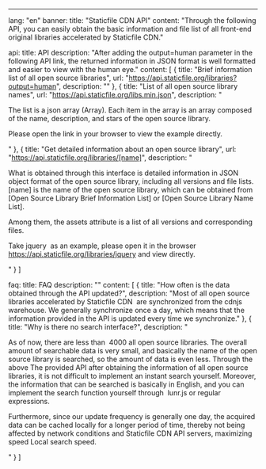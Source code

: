 ---
lang: "en"
banner:
  title: "Staticfile CDN API"
  content: "Through the following API, you can easily obtain the basic information and file list of all front-end original libraries accelerated by Staticfile CDN."

api:
  title: API
  description: "After adding the output=human parameter in the following API link, the returned information in JSON format is well formatted and easier to view with the human eye."
  content: [
    {
      title: "Brief information list of all open source libraries",
      url: "https://api.staticfile.org/libraries?output=human",
      description: ""
    },
    {
      title: "List of all open source library names",
      url: "https://api.staticfile.org/libs.min.json",
      description: "<p>The list is a&nbsp;json&nbsp;array (Array). Each item in the array is an array composed of the name, description, and stars of the open source library. </p>
      <p>Please open the link in your browser to view the example directly.</p>"
    },
    {
      title: "Get detailed information about an open source library",
      url: "https://api.staticfile.org/libraries/[name]",
      description: "<p><span>What is obtained through this interface is detailed information in JSON object format of the open source library, including all versions and file lists. </span><span class='description-highlight'>[name]</span><span> is the name of the open source library, which can be obtained from [Open Source Library Brief Information List] or [Open Source Library Name List]. </span></p>
      <p><span>Among them, the </span><span class='description-highlight'>assets</span><span> attribute is a list of all versions and corresponding files. <span></p>
      <p>Take&nbsp;jquery&nbsp; as an example, please open it in the browser </span><a href='https://api.staticfile.org/libraries/jquery' class='description-highlight'>https://api.staticfile.org/libraries/jquery</a><span> and view directly. </span></p>"
    }
  ]

faq:
  title: FAQ
  description: ""
  content: [
    {
      title: "How often is the data obtained through the API updated?",
      description: "Most of all open source libraries accelerated by Staticfile&nbsp;CDN&nbsp; are synchronized from the cdnjs warehouse. We generally synchronize once a day, which means that the information provided in the API is updated every time we synchronize."
    },
    {
      title: "Why is there no search interface?",
      description: "<p>As of now, there are less than &nbsp;4000&nbsp;all open source libraries. The overall amount of searchable data is very small, and basically the name of the open source library is searched, so the amount of data is even less. Through the above The provided&nbsp;API&nbsp;after obtaining the information of all open source libraries, it is not difficult to implement an instant search yourself. Moreover, the information that can be searched is basically in English, and you can implement the search function yourself through &nbsp;lunr.js&nbsp;or regular expressions. </p>
      <p>Furthermore, since our update frequency is generally one day, the acquired data can be cached locally for a longer period of time, thereby not being affected by network conditions and&nbsp;Staticfile&nbsp;CDN&nbsp;API&nbsp;servers, maximizing speed Local search speed. </p>"
    }
  ]